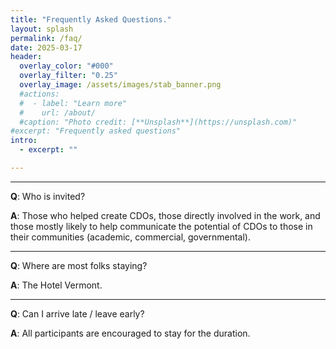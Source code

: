 ```yaml
---
title: "Frequently Asked Questions."
layout: splash
permalink: /faq/
date: 2025-03-17
header:
  overlay_color: "#000"
  overlay_filter: "0.25"
  overlay_image: /assets/images/stab_banner.png
  #actions:
  #  - label: "Learn more"
  #    url: /about/
  #caption: "Photo credit: [**Unsplash**](https://unsplash.com)"
#excerpt: "Frequently asked questions"
intro:
  - excerpt: ""

---
```

---

**Q**: Who is invited?

**A**: Those who helped create CDOs, those directly involved in the work, and those mostly likely to help communicate the potential of CDOs to those in their communities (academic, commercial, governmental).

---

**Q**: Where are most folks staying?

**A**: The Hotel Vermont.

---

**Q**: Can I arrive late / leave early?

**A**: All participants are encouraged to stay for the duration.
